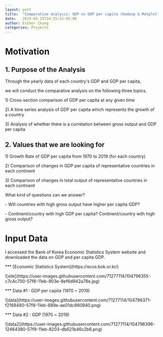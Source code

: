 ```yaml
---
layout: post
title:  "Comparative analysis: GDP vs GDP per capita (Hadoop & Matplotlib)"
date:   2019-05-15T14:25:52-05:00
author: Esther Chung
categories: Projects
---
```

<h1 id="headings">Motivation</h1>
<h2>1. Purpose of the Analysis</h2>
<p>Through the yearly data of each country's GDP and GDP per capita, </p>
<p>we will conduct the comparative analysis on the following three topics.</p>
<p>1) Cross-section comparison of GDP per capita at any given time</p>
<p>2) A time series analysis of GDP per capita which represents the growth of a country</p>
<p>3) Analysis of whether there is a correlation between gross output and GDP per capita</p>

<h2>2. Values that we are looking for</h2>
<p>1) Growth Rate of GDP per capita from 1970 to 2019 (for each country)</p>
<p>2) Comparison of changes in GDP per capita of representative countries in each continent</p>
<p>3) Comparison of changes in total output of representative countries in each continent</p>
<p>What kind of questions can we answer? </p>
<p>  - Will countries with high gross output have higher per capita GDP?</p>
<p>  - Continent/country with high GDP per capita? Continent/country with high gross output?</p>

<h1 id="headings">Input Data</h1>
<p>I accessed the Bank of Korea Economic Statistics System website and downloaded the data on GDP and per capita GDP.</p>
<p>*** [Economic Statistics System](https://ecos.bok.or.kr/) </p>
![site](https://user-images.githubusercontent.com/71277114/104796355-c7c4c700-57f8-11eb-903e-8ef6d942a78e.jpg)

<p>*** Data #1 : GDP per capita (1970 ~ 2019)</p>
![data](https://user-images.githubusercontent.com/71277114/104796371-f2168480-57f8-11eb-889e-ae01dc860940.png)

<p>*** Data #2 : GDP (1970 ~ 2019)</p>
![data2](https://user-images.githubusercontent.com/71277114/104796396-12464380-57f9-11eb-8203-db621b46c2b6.png)

